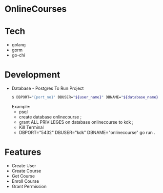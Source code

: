# OnlineCourses
# Tech
 - golang
 - gorm
 - go-chi
 
# Development
 - Database - Postgres
 To Run Project
    ```sh
    $ DBPORT="{port_no}" DBUSER="${user_name}" DBNAME="${database_name}" go run .
    ```
    Example:
     - psql
     - create database onlinecourse ;
     - grant ALL PRIVILEGES on database onlinecourse to kdk ;
     - Kill Terminal
     - DBPORT="5432" DBUSER="kdk" DBNAME="onlinecourse" go run .

# Features
 - Create User
 - Create Course
 - Get Course
 - Enroll Course
 - Grant Permission
 
